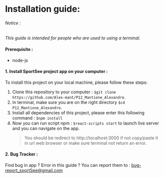 # Installation guide:

###### Notice :
*This guide is intended for people who are used to using a terminal.*

#### Prerequisite :
- node-js

#### 1. Install SportSee project app on your computer :

To install this project on your local machine, please follow these steps:

1. Clone this repository to your computer : ```$git clone https://github.com/Alex-mant/P12_Mantione_Alexandre```.
2. In terminal, make sure you are on the right directory ```$cd P12_Mantione_Alexandre```.
3. Install all dependencies of this project, please enter this following command : ```$npm install```
4. Now you can run script npm : ```$react-scripts start``` to launch live server and you can navigate on the app. 
    > You should be redirect to http://localhost:3000 if not copy/paste it in url web browser or make sure terminal not return an error.

#### 2. Bug Tracker :
Find bug in app ? Error in this guide ? You can report them to : bug-report_sportSee@gmail.com
